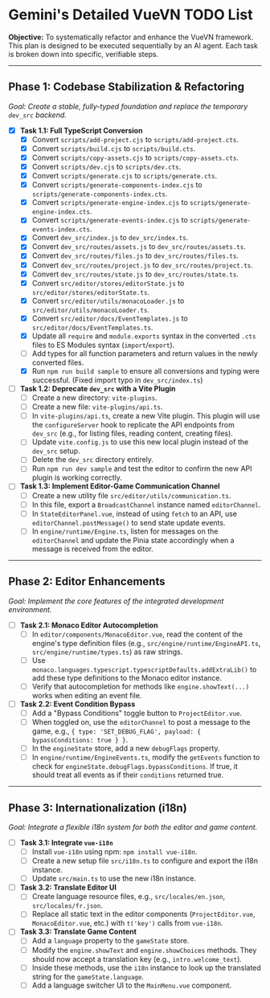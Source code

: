 # Gemini's Detailed VueVN TODO List

**Objective:** To systematically refactor and enhance the VueVN framework. This plan is designed to be executed sequentially by an AI agent. Each task is broken down into specific, verifiable steps.

---

## Phase 1: Codebase Stabilization & Refactoring

*Goal: Create a stable, fully-typed foundation and replace the temporary `dev_src` backend.*

- [x] **Task 1.1: Full TypeScript Conversion**
  - [x] Convert `scripts/add-project.cjs` to `scripts/add-project.cts`.
  - [x] Convert `scripts/build.cjs` to `scripts/build.cts`.
  - [x] Convert `scripts/copy-assets.cjs` to `scripts/copy-assets.cts`.
  - [x] Convert `scripts/dev.cjs` to `scripts/dev.cts`.
  - [x] Convert `scripts/generate.cjs` to `scripts/generate.cts`.
  - [x] Convert `scripts/generate-components-index.cjs` to `scripts/generate-components-index.cts`.
  - [x] Convert `scripts/generate-engine-index.cjs` to `scripts/generate-engine-index.cts`.
  - [x] Convert `scripts/generate-events-index.cjs` to `scripts/generate-events-index.cts`.
  - [x] Convert `dev_src/index.js` to `dev_src/index.ts`.
  - [x] Convert `dev_src/routes/assets.js` to `dev_src/routes/assets.ts`.
  - [x] Convert `dev_src/routes/files.js` to `dev_src/routes/files.ts`.
  - [x] Convert `dev_src/routes/project.js` to `dev_src/routes/project.ts`.
  - [x] Convert `dev_src/routes/state.js` to `dev_src/routes/state.ts`.
  - [x] Convert `src/editor/stores/editorState.js` to `src/editor/stores/editorState.ts`.
  - [x] Convert `src/editor/utils/monacoLoader.js` to `src/editor/utils/monacoLoader.ts`.
  - [x] Convert `src/editor/docs/EventTemplates.js` to `src/editor/docs/EventTemplates.ts`.
  - [x] Update all `require` and `module.exports` syntax in the converted `.cts` files to ES Modules syntax (`import`/`export`).
  - [ ] Add types for all function parameters and return values in the newly converted files.
  - [x] Run `npm run build sample` to ensure all conversions and typing were successful. (Fixed import typo in `dev_src/index.ts`)

- [ ] **Task 1.2: Deprecate `dev_src` with a Vite Plugin**
  - [ ] Create a new directory: `vite-plugins`.
  - [ ] Create a new file: `vite-plugins/api.ts`.
  - [ ] In `vite-plugins/api.ts`, create a new Vite plugin. This plugin will use the `configureServer` hook to replicate the API endpoints from `dev_src` (e.g., for listing files, reading content, creating files).
  - [ ] Update `vite.config.js` to use this new local plugin instead of the `dev_src` setup.
  - [ ] Delete the `dev_src` directory entirely.
  - [ ] Run `npm run dev sample` and test the editor to confirm the new API plugin is working correctly.

- [ ] **Task 1.3: Implement Editor-Game Communication Channel**
  - [ ] Create a new utility file `src/editor/utils/communication.ts`.
  - [ ] In this file, export a `BroadcastChannel` instance named `editorChannel`.
  - [ ] In `StateEditorPanel.vue`, instead of using `fetch` to an API, use `editorChannel.postMessage()` to send state update events.
  - [ ] In `engine/runtime/Engine.ts`, listen for messages on the `editorChannel` and update the Pinia state accordingly when a message is received from the editor.

---

## Phase 2: Editor Enhancements

*Goal: Implement the core features of the integrated development environment.*

- [ ] **Task 2.1: Monaco Editor Autocompletion**
  - [ ] In `editor/components/MonacoEditor.vue`, read the content of the engine's type definition files (e.g., `src/engine/runtime/EngineAPI.ts`, `src/engine/runtime/types.ts`) as raw strings.
  - [ ] Use `monaco.languages.typescript.typescriptDefaults.addExtraLib()` to add these type definitions to the Monaco editor instance.
  - [ ] Verify that autocompletion for methods like `engine.showText(...)` works when editing an event file.

- [ ] **Task 2.2: Event Condition Bypass**
  - [ ] Add a "Bypass Conditions" toggle button to `ProjectEditor.vue`.
  - [ ] When toggled on, use the `editorChannel` to post a message to the game, e.g., `{ type: 'SET_DEBUG_FLAG', payload: { bypassConditions: true } }`.
  - [ ] In the `engineState` store, add a new `debugFlags` property.
  - [ ] In `engine/runtime/EngineEvents.ts`, modify the `getEvents` function to check for `engineState.debugFlags.bypassConditions`. If true, it should treat all events as if their `conditions` returned true.

---

## Phase 3: Internationalization (i18n)

*Goal: Integrate a flexible i18n system for both the editor and game content.*

- [ ] **Task 3.1: Integrate `vue-i18n`**
  - [ ] Install `vue-i18n` using npm: `npm install vue-i18n`.
  - [ ] Create a new setup file `src/i18n.ts` to configure and export the i18n instance.
  - [ ] Update `src/main.ts` to use the new i18n instance.

- [ ] **Task 3.2: Translate Editor UI**
  - [ ] Create language resource files, e.g., `src/locales/en.json`, `src/locales/fr.json`.
  - [ ] Replace all static text in the editor components (`ProjectEditor.vue`, `MonacoEditor.vue`, etc.) with `t('key')` calls from `vue-i18n`.

- [ ] **Task 3.3: Translate Game Content**
  - [ ] Add a `language` property to the `gameState` store.
  - [ ] Modify the `engine.showText` and `engine.showChoices` methods. They should now accept a translation key (e.g., `intro.welcome_text`).
  - [ ] Inside these methods, use the `i18n` instance to look up the translated string for the `gameState.language`.
  - [ ] Add a language switcher UI to the `MainMenu.vue` component.